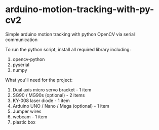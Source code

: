 # arduino-motion-tracking-with-py-cv2
Simple arduino motion tracking with python OpenCV via serial communication

To run the python script, install all required library including:
1. opencv-python
2. pyserial
3. numpy

What you'll need for the project:
1. Dual axis micro servo bracket - 1 item
2. SG90 / MG90s (optional) - 2 items
3. KY-008 laser diode - 1 item
4. Arduino UNO / Nano / Mega (optional) - 1 item
5. Jumper wires
6. webcam - 1 item
7. plastic box
